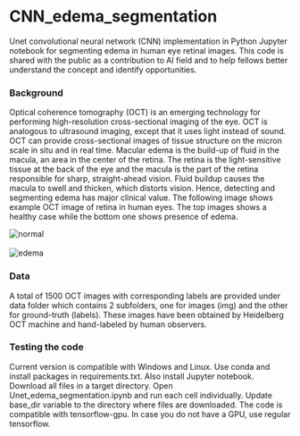 # CNN_edema_segmentation
Unet convolutional neural network (CNN) implementation in Python Jupyter notebook for segmenting edema in human eye retinal images. This code is shared with the public as a contribution to AI field and to help fellows better understand the concept and identify opportunities. 


### Background
Optical coherence tomography (OCT) is an emerging technology for performing high-resolution cross-sectional imaging of the eye. OCT is analogous to ultrasound imaging, except that it uses light instead of sound. OCT can provide cross-sectional images of tissue structure on the micron scale in situ and in real time.  Macular edema is the build-up of fluid in the macula, an area in the center of the retina. The retina is the light-sensitive tissue at the back of the eye and the macula is the part of the retina responsible for sharp, straight-ahead vision. Fluid buildup causes the macula to swell and thicken, which distorts vision. Hence, detecting and segmenting edema has major clinical value. The following image shows example OCT image of retina in human eyes. The top images shows a healthy case while the bottom one shows presence of edema.
<br> 

![normal](https://user-images.githubusercontent.com/34323960/108288628-c4976080-7141-11eb-8350-32ac88213aa4.png)
<br> 
<br> 
![edema](https://user-images.githubusercontent.com/34323960/108288618-bfd2ac80-7141-11eb-9a98-57a6f86d4bb3.png)

### Data
A total of 1500 OCT images with corresponding labels are provided under data folder which contains 2 subfolders, one for images (img) and the other for ground-truth (labels).
These images have been obtained by Heidelberg OCT machine and hand-labeled by human observers.


### Testing the code
Current version is compatible with Windows and Linux. Use conda and install packages in requirements.txt. Also install Jupyter notebook.
Download all files in a target directory. Open Unet_edema_segmentation.ipynb and run each cell individually. Update base_dir variable to the directory where files are downloaded.
The code is compatible with tensorflow-gpu. In case you do not have a GPU, use regular tensorflow.
